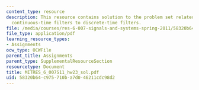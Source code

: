 ```yaml
---
content_type: resource
description: This resource contains solution to the problem set related to mapping
  continuous-time filters to discrete-time filters.
file: /media/courses/res-6-007-signals-and-systems-spring-2011/58320b64c975710ba7d046211cdc98d2_MITRES_6_007S11_hw23_sol.pdf
file_type: application/pdf
learning_resource_types:
- Assignments
ocw_type: OCWFile
parent_title: Assignments
parent_type: SupplementalResourceSection
resourcetype: Document
title: MITRES_6_007S11_hw23_sol.pdf
uid: 58320b64-c975-710b-a7d0-46211cdc98d2
---
```

